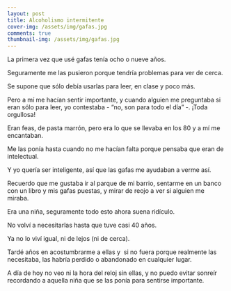 ```yaml
---
layout: post
title: Alcoholismo intermitente
cover-img: /assets/img/gafas.jpg
comments: true
thumbnail-img: /assets/img/gafas.jpg
---
```



La primera vez que usé gafas tenía ocho o nueve años.

Seguramente me las pusieron porque tendría problemas para ver de cerca. 

Se supone que sólo debía usarlas para leer, en clase y poco más.

Pero a mí me hacían sentir importante, y cuando alguien me preguntaba si eran sólo para leer, yo contestaba - “no, son para todo el día” -. ¡Toda orgullosa!

  

Eran feas, de pasta marrón, pero era lo que se llevaba en los 80 y a mí me encantaban.

Me las ponía hasta cuando no me hacían falta porque pensaba que eran de intelectual.

Y yo quería ser inteligente, así que las gafas me ayudaban a verme así.

Recuerdo que me gustaba ir al parque de mi barrio, sentarme en un banco con un libro y mis gafas puestas, y mirar de reojo a ver si alguien me miraba.

Era una niña, seguramente todo esto ahora suena ridículo.

  

No volví a necesitarlas hasta que tuve casi 40 años.

Ya no lo viví igual, ni de lejos (ni de cerca).

Tardé años en acostumbrarme a ellas y  si no fuera porque realmente las necesitaba, las habría perdido o abandonado en cualquier lugar.

  

A día de hoy no veo ni la hora del reloj sin ellas, y no puedo evitar sonreír recordando a aquella niña que se las ponía para sentirse importante.








